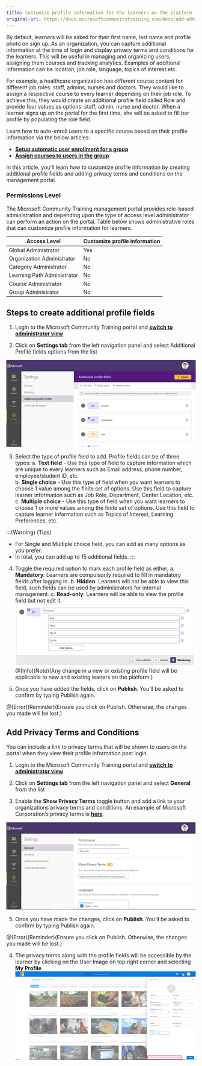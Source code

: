 ```yaml
---
title: Customize profile information for the learners on the platform
original-url: https://docs.microsoftcommunitytraining.com/docs/add-additional-profile-fields-for-user-information
---
```

By default, learners will be asked for their first name, last name and profile photo on sign up. As an organization, you can capture additional information at the time of login and display privacy terms and conditions for the learners. This will be useful in managing and organizing users, assigning them courses and tracking analytics. Examples of additional information can be location, job role, language, topics of interest etc. 

For example, a healthcare organization has different course content for different job roles: staff, admins, nurses and doctors. They would like to assign a respective course to every learner depending on their job role. To achieve this, they would create an additional profile field called Role and provide four values as options: staff, admin, nurse and doctor. When a learner signs up on the portal for the first time, she will be asked to fill her profile by populating the role field.

Learn how to auto-enroll users to a specific course based on their profile information via the below articles:
* [**Setup automatic user enrollment for a group**](https://docs.microsoftcommunitytraining.com/v1/docs/setup-automatic-user-enrollment-for-a-group-1)
* [**Assign courses to users in the group**](https://docs.microsoftcommunitytraining.com/v1/docs/assign-course-to-group-users)

In this article, you'll learn how to customize profile information by creating additional profile fields and adding privacy terms and conditions on the management portal.

### Permissions Level
The Microsoft Community Training management portal provides role-based administration and depending upon the type of access level administrator can perform an action on the portal.  Table below shows administrative roles that can customize profile information for learners.

|Access Level	| Customize profile information |
|---|---|
|Global Administrator| Yes |
|Organization Administrator |No|
|Category Administrator	|No|
|Learning Path Administrator|No|
|Course Administrator	|No|
|Group Administrator	|No|

## Steps to create additional profile fields

1. Login to the Microsoft Community Training portal and [**switch to administrator view**](https://docs.microsoftcommunitytraining.com/docs/step-by-step-configuration-guide#step-2--switch-to-administrator-view-of-the-portal)

2. Click on **Settings tab** from the left navigation panel and select  Additional Profile fields options from the list

![image.png](../media/image%28380%29.png)

3.	Select the type of profile field to add. Profile fields can be of three types:
        a. **Text field** - Use this type of field to capture information which are unique to every learners such as Email address, phone number,  employee/student ID, etc.  
        b. **Single choice** -  Use this type of field when you want learners to choose 1 value among the finite set of options. Use this field to capture learner information such as Job Role, Department, Center Location, etc. 
        c. **Multiple choice** - Use this type of field when you want learners to choose 1 or more values among the finite set of options. Use this field to capture learner information such as Topics of Interest, Learning Preferences, etc.
        
:::(Warning) (Tips)
* For Single and Multiple choice field, you can add as many options as you prefer.
* In total, you can add up to 15 additional fields.
:::

4.	Toggle the required option to mark each profile field as either, 
        a. **Mandatory**: Learners are compulsorily required to fill in mandatory fields after logging in.
        b. **Hidden**: Learners will not be able to view this field, such fields can be used by administrators for internal management.
        c. **Read-only**: Learners will be able to view the profile field but not edit it. 
![image.png](../media/image%28327%29.png)
 @(Info)(Note)(Any change in a new or existing profile field will be applicable to new and existing leaners on the platform.)
 
5.	Once you have added the fields, click on **Publish**. You’ll be asked to confirm by typing Publish again.

@(Error)(Reminder)(Ensure you click on Publish. Otherwise, the changes you made will be lost.)

## Add Privacy Terms and Conditions 
You can include a link to privacy terms that will be shown to users on the portal when they view their profile information post login.

1. Login to the Microsoft Community Training portal and [**switch to administrator view**](https://docs.microsoftcommunitytraining.com/docs/step-by-step-configuration-guide#step-2--switch-to-administrator-view-of-the-portal)

2. Click on **Settings tab** from the left navigation panel and select **General** from the list

3. Enable the **Show Privacy Terms** toggle button and add a link to your organizations privacy terms and conditions. An example of Microsoft Corporation’s privacy terms is [**here**](https://privacy.microsoft.com/en-us/privacystatement).

![image.png](../media/image%28381%29.png)

5.	Once you have made the changes, click on **Publish**. You’ll be asked to confirm by typing Publish again.

@(Error)(Reminder)(Ensure you click on Publish. Otherwise, the changes you made will be lost.)

4. The privacy terms along with the profile fields will be accessible by the learner by clicking on the User Image on top right corner and selecting **My Profile** 
![image.png](../media/image%28271%29.png)
